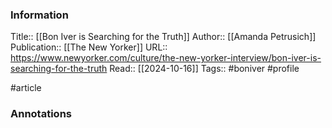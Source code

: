 
### Information
Title:: [[Bon Iver is Searching for the Truth]]
Author:: [[Amanda Petrusich]]
Publication:: [[The New Yorker]]
URL:: https://www.newyorker.com/culture/the-new-yorker-interview/bon-iver-is-searching-for-the-truth
Read:: [[2024-10-16]]
Tags:: #boniver #profile 

#article

### Annotations
